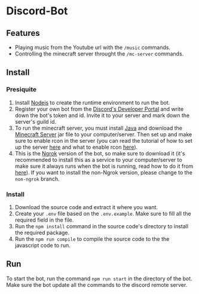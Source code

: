 # Discord-Bot

## Features

- Playing music from the Youtube url with the `/music` commands.
- Controlling the minecraft server throught the `/mc-server` commands.

## Install

### Presiquite

1. Install [Nodejs](https://nodejs.org/en) to create the runtime environment to run the bot.
2. Register your own bot from the [Discord's Developer Portal](https://discord.com/developers/applications) and write down the bot's token and id. Invite it to your server and mark down the server's guild id.
3. To run the minecraft server, you must install [Java](https://www.java.com/en/) and download the [Minecraft Server](https://www.minecraft.net/en-us/download/server) jar file to your computer/server. Then set up and make sure to enable rcon in the server (you can read the tutorial of how to set up the server [here](https://minecraft.fandom.com/wiki/Tutorials/Setting_up_a_server) and what to enable rcon [here](https://minecraft.fandom.com/wiki/Server.properties)).
4. This is the [Ngrok](https://ngrok.com/) version of the bot, so make sure to download it (it's recommended to install this as a service to your computer/server to make sure it always runs when the bot is running, read how to do it from [here](https://ngrok.com/docs/secure-tunnels/ngrok-agent/installing-as-a-service/)). If you want to install the non-Ngrok version, please change to the `non-ngrok` branch.

### Install

1. Download the source code and extract it where you want.
2. Create your `.env` file based on the `.env.example`. Make sure to fill all the required field in the file.
3. Run the `npm install` command in the source code's directory to install the required package.
4. Run the `npm run compile` to compile the source code to the the javascript code to run.

## Run

To start the bot, run the command `npm run start` in the directory of the bot. Make sure the bot update all the commands to the discord remote server.
